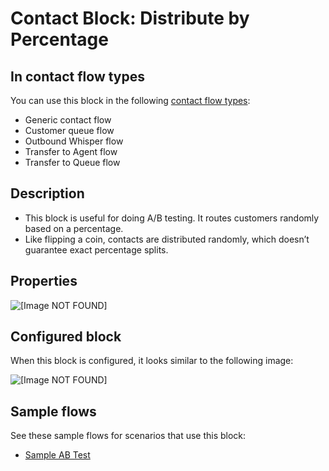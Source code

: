 # Contact Block: Distribute by Percentage<a name="distribute-by-percentage"></a>

## In contact flow types<a name="disconnect-hang-up-types"></a>

You can use this block in the following [contact flow types](create-contact-flow.md#contact-flow-types):
+ Generic contact flow
+ Customer queue flow
+ Outbound Whisper flow
+ Transfer to Agent flow
+ Transfer to Queue flow

## Description<a name="disconnect-hang-up-description"></a>
+ This block is useful for doing A/B testing\. It routes customers randomly based on a percentage\.
+ Like flipping a coin, contacts are distributed randomly, which doesn’t guarantee exact percentage splits\.

## Properties<a name="disconnect-hang-up-properties"></a>

![\[Image NOT FOUND\]](http://docs.aws.amazon.com/connect/latest/adminguide/images/distribute-by-percentage-properties.png)

## Configured block<a name="disconnect-hang-up-configured"></a>

When this block is configured, it looks similar to the following image:

![\[Image NOT FOUND\]](http://docs.aws.amazon.com/connect/latest/adminguide/images/distribute-by-percentage-configured.png)

## Sample flows<a name="disconnect-hang-up-samples"></a>

See these sample flows for scenarios that use this block:
+ [Sample AB Test](sample-ab-test.md)